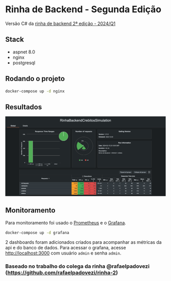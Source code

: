 ﻿# Rinha de Backend - Segunda Edição

Versão C# da [rinha de backend 2ª edição - 2024/Q1](https://github.com/zanfranceschi/rinha-de-backend-2024-q1)

## Stack

- aspnet 8.0
- nginx
- postgresql

## Rodando o projeto

```bash
docker-compose up -d nginx
```

## Resultados

![Resultados do gatling. Todas requisições abaixo de 900ms.](docs/gatling.png)

## Monitoramento

Para monitoramento foi usado o [Prometheus](https://prometheus.io/) e o [Grafana](https://grafana.com/).

```bash
docker-compose up -d grafana
```

2 dashboards foram adicionados criados para acompanhar as métricas da api e do banco de dados. Para acessar o grafana, acesse [http://localhost:3000](http://localhost:3000) com usuário `admin` e senha `admin`.

### Baseado no trabalho do colega da rinha @rafaelpadovezi (https://github.com/rafaelpadovezi/rinha-2)